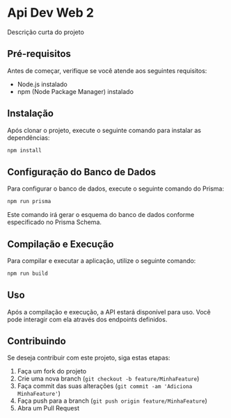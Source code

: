 
# Api Dev Web 2

Descrição curta do projeto

## Pré-requisitos

Antes de começar, verifique se você atende aos seguintes requisitos:
- Node.js instalado
- npm (Node Package Manager) instalado

## Instalação

Após clonar o projeto, execute o seguinte comando para instalar as dependências:

```bash
npm install
```

## Configuração do Banco de Dados

Para configurar o banco de dados, execute o seguinte comando do Prisma:

```bash
npm run prisma
```

Este comando irá gerar o esquema do banco de dados conforme especificado no Prisma Schema.

## Compilação e Execução

Para compilar e executar a aplicação, utilize o seguinte comando:

```bash
npm run build
```

## Uso

Após a compilação e execução, a API estará disponível para uso. Você pode interagir com ela através dos endpoints definidos.

## Contribuindo

Se deseja contribuir com este projeto, siga estas etapas:

1. Faça um fork do projeto
2. Crie uma nova branch (`git checkout -b feature/MinhaFeature`)
3. Faça commit das suas alterações (`git commit -am 'Adiciona MinhaFeature'`)
4. Faça push para a branch (`git push origin feature/MinhaFeature`)
5. Abra um Pull Request
